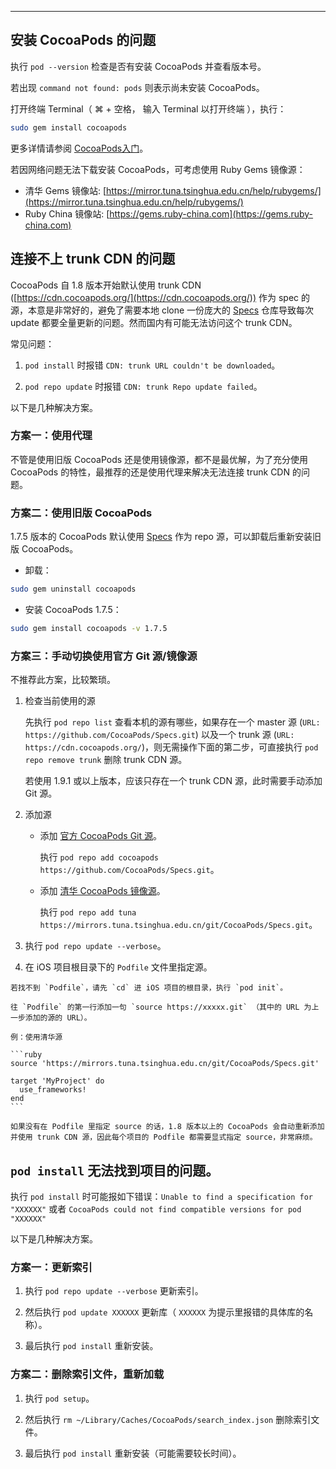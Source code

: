 <Title>CocoaPods 常见问题</Title>



- - -


## 安装 CocoaPods 的问题

执行 `pod --version` 检查是否有安装 CocoaPods 并查看版本号。

<Warning title="注意">


若出现 `command not found: pods` 则表示尚未安装 CocoaPods。 

</Warning>




打开终端 Terminal（ ⌘ + 空格， 输入 Terminal 以打开终端 ），执行：

```sh
sudo gem install cocoapods
```

更多详情请参阅 [CocoaPods入门](https://guides.cocoapods.org/using/getting-started.html#getting-started)。

<Note title="说明">


若因网络问题无法下载安装 CocoaPods，可考虑使用 Ruby Gems 镜像源：
- 清华 Gems 镜像站: [https://mirror.tuna.tsinghua.edu.cn/help/rubygems/](https://mirror.tuna.tsinghua.edu.cn/help/rubygems/)
- Ruby China 镜像站: [https://gems.ruby-china.com](https://gems.ruby-china.com)

</Note>




## 连接不上 trunk CDN 的问题

CocoaPods 自 1.8 版本开始默认使用 trunk CDN ([https://cdn.cocoapods.org/](https://cdn.cocoapods.org/)) 作为 spec 的源，本意是非常好的，避免了需要本地 clone 一份庞大的 [Specs](https://github.com/CocoaPods/Specs.git) 仓库导致每次 update 都要全量更新的问题。然而国内有可能无法访问这个 trunk CDN。

常见问题：

1. `pod install` 时报错 `CDN: trunk URL couldn't be downloaded`。

2. `pod repo update` 时报错 `CDN: trunk Repo update failed`。

以下是几种解决方案。

### 方案一：使用代理

不管是使用旧版 CocoaPods 还是使用镜像源，都不是最优解，为了充分使用 CocoaPods 的特性，最推荐的还是使用代理来解决无法连接 trunk CDN 的问题。

### 方案二：使用旧版 CocoaPods

1.7.5 版本的 CocoaPods 默认使用 [Specs](https://github.com/CocoaPods/Specs.git) 作为 repo 源，可以卸载后重新安装旧版 CocoaPods。

- 卸载：

```sh
sudo gem uninstall cocoapods
```

- 安装 CocoaPods 1.7.5：

```sh
sudo gem install cocoapods -v 1.7.5
```

### 方案三：手动切换使用官方 Git 源/镜像源

<Warning title="注意">


不推荐此方案，比较繁琐。  

</Warning>




1. 检查当前使用的源

    先执行 `pod repo list` 查看本机的源有哪些，如果存在一个 master 源 (`URL: https://github.com/CocoaPods/Specs.git`) 以及一个 trunk 源 (`URL: https://cdn.cocoapods.org/`)，则无需操作下面的第二步，可直接执行 `pod repo remove trunk` 删除 trunk CDN 源。

    若使用 1.9.1 或以上版本，应该只存在一个 trunk CDN 源，此时需要手动添加 Git 源。

2. 添加源

    - 添加 [官方 CocoaPods Git 源](https://github.com/CocoaPods/Specs.git)。

        执行 `pod repo add cocoapods https://github.com/CocoaPods/Specs.git`。

    - 添加 [清华 CocoaPods 镜像源](https://mirror.tuna.tsinghua.edu.cn/help/CocoaPods/)。

        执行 `pod repo add tuna https://mirrors.tuna.tsinghua.edu.cn/git/CocoaPods/Specs.git`。

3. 执行 `pod repo update --verbose`。

4. 在 iOS 项目根目录下的 `Podfile` 文件里指定源。

<Note title="说明">


    若找不到 `Podfile`，请先 `cd` 进 iOS 项目的根目录，执行 `pod init`。
    
</Note>



    往 `Podfile` 的第一行添加一句 `source https://xxxxx.git` （其中的 URL 为上一步添加的源的 URL）。

    例：使用清华源

    ```ruby
    source 'https://mirrors.tuna.tsinghua.edu.cn/git/CocoaPods/Specs.git'

    target 'MyProject' do
      use_frameworks!
    end
    ```

    如果没有在 Podfile 里指定 source 的话，1.8 版本以上的 CocoaPods 会自动重新添加并使用 trunk CDN 源，因此每个项目的 Podfile 都需要显式指定 source，非常麻烦。

## `pod install` 无法找到项目的问题。

执行 `pod install` 时可能报如下错误：`Unable to find a specification for "XXXXXX"` 或者 `CocoaPods could not find compatible versions for pod "XXXXXX"`

以下是几种解决方案。

### 方案一：更新索引

1. 执行 `pod repo update --verbose` 更新索引。

2. 然后执行 `pod update XXXXXX` 更新库（ `XXXXXX` 为提示里报错的具体库的名称）。

3. 最后执行 `pod install` 重新安装。

### 方案二：删除索引文件，重新加载

1. 执行 `pod setup`。

2. 然后执行 `rm ~/Library/Caches/CocoaPods/search_index.json` 删除索引文件。

3. 最后执行 `pod install` 重新安装（可能需要较长时间）。

